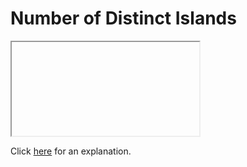 # Number of Distinct Islands 

<iframe></iframe>

Click [here](Explanation.md) for an explanation.

